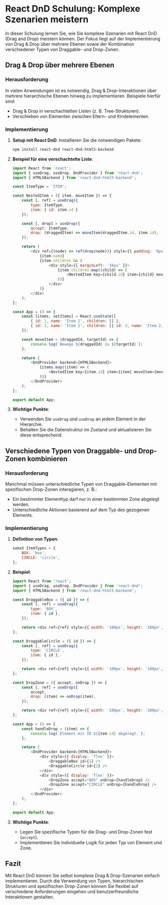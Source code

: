 
# React DnD Schulung: Komplexe Szenarien meistern

In dieser Schulung lernen Sie, wie Sie komplexe Szenarien mit React DnD (Drag and Drop) meistern können. Der Fokus liegt auf der Implementierung von Drag & Drop über mehrere Ebenen sowie der Kombination verschiedener Typen von Draggable- und Drop-Zonen.

## Drag & Drop über mehrere Ebenen

### Herausforderung
In vielen Anwendungen ist es notwendig, Drag & Drop-Interaktionen über mehrere hierarchische Ebenen hinweg zu implementieren. Beispiele hierfür sind:
- Drag & Drop in verschachtelten Listen (z. B. Tree-Strukturen).
- Verschieben von Elementen zwischen Eltern- und Kindelementen.

### Implementierung

1. **Setup mit React DnD**:
   Installieren Sie die notwendigen Pakete:
   ```bash
   npm install react-dnd react-dnd-html5-backend
   ```

2. **Beispiel für eine verschachtelte Liste**:
   ```javascript
   import React from 'react';
   import { useDrag, useDrop, DndProvider } from 'react-dnd';
   import { HTML5Backend } from 'react-dnd-html5-backend';

   const ItemType = 'ITEM';

   const NestedItem = ({ item, moveItem }) => {
       const [, ref] = useDrag({
           type: ItemType,
           item: { id: item.id }
       });

       const [, drop] = useDrop({
           accept: ItemType,
           drop: (draggedItem) => moveItem(draggedItem.id, item.id),
       });

       return (
           <div ref={(node) => ref(drop(node))} style={{ padding: '8px', border: '1px solid #ccc', margin: '4px' }}>
               {item.name}
               {item.children && (
                   <div style={{ marginLeft: '16px' }}>
                       {item.children.map((child) => (
                           <NestedItem key={child.id} item={child} moveItem={moveItem} />
                       ))}
                   </div>
               )}
           </div>
       );
   };

   const App = () => {
       const [items, setItems] = React.useState([
           { id: 1, name: 'Item 1', children: [] },
           { id: 2, name: 'Item 2', children: [{ id: 3, name: 'Item 2.1', children: [] }] },
       ]);

       const moveItem = (draggedId, targetId) => {
           console.log(`Bewege ${draggedId} zu ${targetId}`);
       };

       return (
           <DndProvider backend={HTML5Backend}>
               {items.map((item) => (
                   <NestedItem key={item.id} item={item} moveItem={moveItem} />
               ))}
           </DndProvider>
       );
   };

   export default App;
   ```

3. **Wichtige Punkte**:
   - Verwenden Sie `useDrag` und `useDrop` an jedem Element in der Hierarchie.
   - Behalten Sie die Datenstruktur im Zustand und aktualisieren Sie diese entsprechend.

## Verschiedene Typen von Draggable- und Drop-Zonen kombinieren

### Herausforderung
Manchmal müssen unterschiedliche Typen von Draggable-Elementen mit spezifischen Drop-Zonen interagieren, z. B.:
- Ein bestimmter Elementtyp darf nur in einer bestimmten Zone abgelegt werden.
- Unterschiedliche Aktionen basierend auf dem Typ des gezogenen Elements.

### Implementierung

1. **Definition von Typen**:
   ```javascript
   const ItemTypes = {
       BOX: 'box',
       CIRCLE: 'circle',
   };
   ```

2. **Beispiel**:
   ```javascript
   import React from 'react';
   import { useDrag, useDrop, DndProvider } from 'react-dnd';
   import { HTML5Backend } from 'react-dnd-html5-backend';

   const DraggableBox = ({ id }) => {
       const [, ref] = useDrag({
           type: 'BOX',
           item: { id },
       });

       return <div ref={ref} style={{ width: '100px', height: '100px', backgroundColor: 'blue', margin: '10px' }}>Box {id}</div>;
   };

   const DraggableCircle = ({ id }) => {
       const [, ref] = useDrag({
           type: 'CIRCLE',
           item: { id },
       });

       return <div ref={ref} style={{ width: '100px', height: '100px', backgroundColor: 'green', borderRadius: '50%', margin: '10px' }}>Circle {id}</div>;
   };

   const DropZone = ({ accept, onDrop }) => {
       const [, ref] = useDrop({
           accept,
           drop: (item) => onDrop(item),
       });

       return <div ref={ref} style={{ width: '200px', height: '200px', border: '2px dashed #aaa', margin: '10px' }}>Drop Zone</div>;
   };

   const App = () => {
       const handleDrop = (item) => {
           console.log(`Element mit ID ${item.id} abgelegt.`);
       };

       return (
           <DndProvider backend={HTML5Backend}>
               <div style={{ display: 'flex' }}>
                   <DraggableBox id={1} />
                   <DraggableCircle id={2} />
               </div>
               <div style={{ display: 'flex' }}>
                   <DropZone accept="BOX" onDrop={handleDrop} />
                   <DropZone accept="CIRCLE" onDrop={handleDrop} />
               </div>
           </DndProvider>
       );
   };

   export default App;
   ```

3. **Wichtige Punkte**:
   - Legen Sie spezifische Typen für die Drag- und Drop-Zonen fest (`accept`).
   - Implementieren Sie individuelle Logik für jeden Typ von Element und Zone.

## Fazit

Mit React DnD können Sie selbst komplexe Drag & Drop-Szenarien einfach implementieren. Durch die Verwendung von Typen, hierarchischen Strukturen und spezifischen Drop-Zonen können Sie flexibel auf verschiedene Anforderungen eingehen und benutzerfreundliche Interaktionen gestalten.
